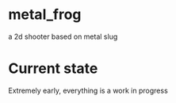 # metal_frog
a 2d shooter based on metal slug

# Current state
Extremely early, everything is a work in progress
